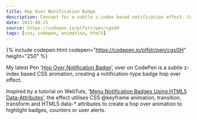 ```yaml
---
title: Hop Over Notification Badge
description: Concept for a subtle z-index based notification effect. Counters, badges or alerts hop over the site navigation to alert users / give feedback.
date: 2013-08-21
source: https://codepen.io/plfstr/pen/cgsGH
tags: [css, codepen, animation, html5]
---
```

{% include codepen.html codepen="https://codepen.io/plfstr/pen/cgsGH" height="250" %}

My latest Pen ‘[Hop Over Notification Badge](https://codepen.io/plfstr/pen/cgsGH)’, over on CodePen is a subtle z-index based CSS animation, creating a notification-type badge hop over effect.

Inspired by a tutorial on WebTuts, ‘[Menu Notification Badges Using HTML5 Data-Attributes](http://webdesign.tutsplus.com/articles/menu-notification-badges-using-html5-data-attributes--webdesign-6273)’, the effect utilises CSS @keyframe animation, transition, transform and HTML5 data-* attributes to create a hop over animation to highlight badges, counters or user alerts.